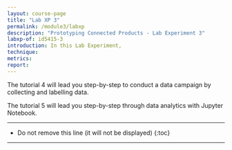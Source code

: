```yaml
---
layout: course-page
title: "Lab XP 3"
permalink: /module3/labxp
description: "Prototyping Connected Products - Lab Experiment 3"
labxp-of: id5415-3
introduction: In this Lab Experiment,
technique:
metrics:
report:
---
```


The tutorial 4 will lead you step-by-step to conduct a data campaign by collecting and labelling data.

The tutorial 5 will lead you step-by-step through data analytics with Jupyter Notebook.


---

* Do not remove this line (it will not be displayed)
{:toc}

---